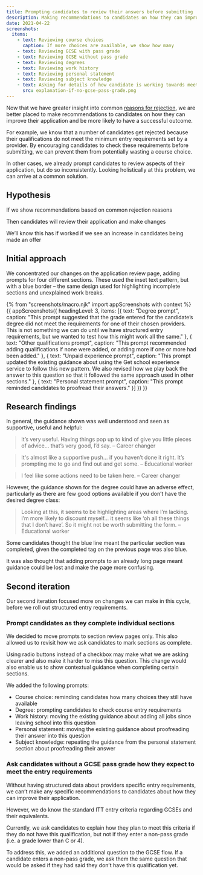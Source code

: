 ```yaml
---
title: Prompting candidates to review their answers before submitting
description: Making recommendations to candidates on how they can improve their application prior to submission, aka ‘flight check’.
date: 2021-04-22
screenshots:
  items:
    - text: Reviewing course choices
      caption: If more choices are available, we show how many
    - text: Reviewing GCSE with pass grade
    - text: Reviewing GCSE without pass grade
    - text: Reviewing degrees
    - text: Reviewing work history
    - text: Reviewing personal statement
    - text: Reviewing subject knowledge
    - text: Asking for details of how candidate is working towards meeting GCSE requirement
      src: explanation-if-no-gcse-pass-grade.png
---
```


Now that we have greater insight into common [reasons for rejection](/manage-teacher-training-applications/reasons-for-rejection-iteration-3/), we are better placed to make recommendations to candidates on how they can improve their application and be more likely to have a successful outcome.

For example, we know that a number of candidates get rejected because their qualifications do not meet the minimum entry requirements set by a provider. By encouraging candidates to check these requirements before submitting, we can prevent them from potentially wasting a course choice.

In other cases, we already prompt candidates to review aspects of their application, but do so inconsistently. Looking holistically at this problem, we can arrive at a common solution.

## Hypothesis

If we show recommendations based on common rejection reasons

Then candidates will review their application and make changes

We’ll know this has if worked if we see an increase in candidates being made an offer

## Initial approach

We concentrated our changes on the application review page, adding prompts for four different sections. These used the inset text pattern, but with a blue border – the same design used for highlighting incomplete sections and unexplained work breaks.

{% from "screenshots/macro.njk" import appScreenshots with context %}
{{ appScreenshots({
  headingLevel: 3,
  items: [{
    text: "Degree prompt",
    caption: "This prompt suggested that the grade entered for the candidate’s degree did not meet the requirements for one of their chosen providers. This is not something we can do until we have structured entry requirements, but we wanted to test how this might work all the same."
  }, {
    text: "Other qualifications prompt",
    caption: "This prompt recommended adding qualifications if none were added, or adding more if one or more had been added."
  }, {
    text: "Unpaid experience prompt",
    caption: "This prompt updated the existing guidance about using the Get school experience service to follow this new pattern. We also revised how we play back the answer to this question so that it followed the same approach used in other sections."
  }, {
    text: "Personal statement prompt",
    caption: "This prompt reminded candidates to proofread their answers."
  }]
}) }}

## Research findings

In general, the guidance shown was well understood and seen as supportive, useful and helpful:

> It’s very useful. Having things pop up to kind of give you little pieces of advice… that’s very good, I’d say.
> – Career changer

> It's almost like a supportive push… if you haven’t done it right. It’s prompting me to go and find out and get some.
> – Educational worker

> I feel like some actions need to be taken here.
> – Career changer

However, the guidance shown for the degree could have an adverse effect, particularly as there are few good options available if you don’t have the desired degree class:

> Looking at this, it seems to be highlighting areas where I’m lacking. I’m more likely to discount myself… it seems like ‘oh all these things that I don’t have’. So it might not be worth submitting the form.
> – Educational worker

Some candidates thought the blue line meant the particular section was completed, given the completed tag on the previous page was also blue.

It was also thought that adding prompts to an already long page meant guidance could be lost and make the page more confusing.

## Second iteration

Our second iteration focused more on changes we can make in this cycle, before we roll out structured entry requirements.

### Prompt candidates as they complete individual sections

We decided to move prompts to section review pages only. This also allowed us to revisit how we ask candidates to mark sections as complete.

Using radio buttons instead of a checkbox may make what we are asking clearer and also make it harder to miss this question. This change would also enable us to show contextual guidance when completing certain sections.

We added the following prompts:

* Course choice: reminding candidates how many choices they still have available
* Degree: prompting candidates to check course entry requirements
* Work history: moving the existing guidance about adding all jobs since leaving school into this question
* Personal statement: moving the existing guidance about proofreading their answer into this question
* Subject knowledge: repeating the guidance from the personal statement section about proofreading their answer

### Ask candidates without a GCSE pass grade how they expect to meet the entry requirements

Without having structured data about providers specific entry requirements, we can’t make any specific recommendations to candidates about how they can improve their application.

However, we do know the standard ITT entry criteria regarding GCSEs and their equivalents.

Currently, we ask candidates to explain how they plan to meet this criteria if they do not have this qualification, but not if they enter a non-pass grade (i.e. a grade lower than C or 4).

To address this, we added an additional question to the GCSE flow. If a candidate enters a non-pass grade, we ask them the same question that would be asked if they had said they don’t have this qualification yet.
